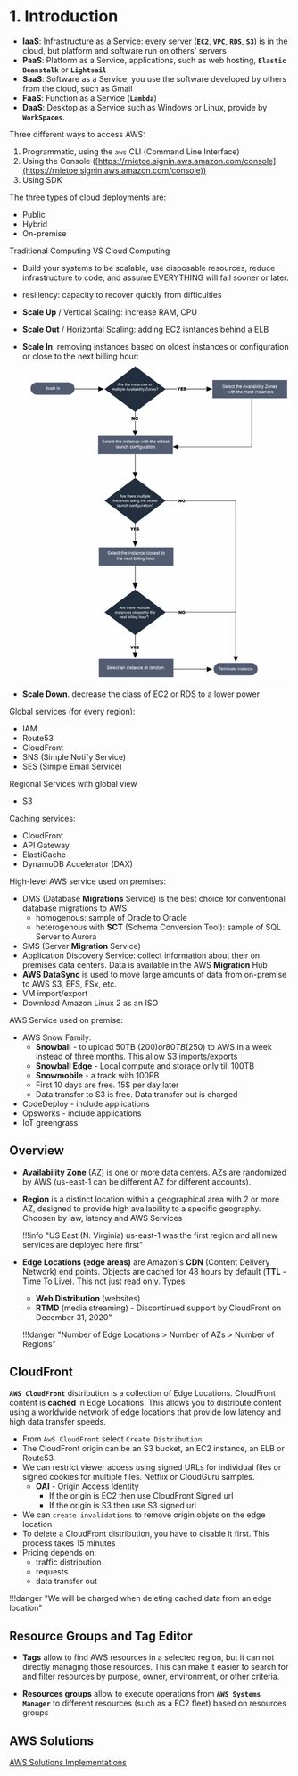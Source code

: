 # 1. Introduction

* **IaaS**: Infrastructure as a Service: every server (**`EC2`**, **`VPC`**, **`RDS`**, **`S3`**) is in the cloud, but platform and software run on others' servers
* **PaaS**: Platform as a Service, applications, such as web hosting, **`Elastic Beanstalk`** or **`Lightsail`** 
* **SaaS**: Software as a Service, you use the software developed by others from the cloud, such as Gmail
* **FaaS**: Function as a Service (**`Lambda`**)
* **DaaS**: Desktop as a Service such as Windows or Linux, provide by **`WorkSpaces`**.

 Three different ways to access AWS:

 1. Programmatic, using the `aws` CLI (Command Line Interface)
 2. Using the Console ([https://rnietoe.signin.aws.amazon.com/console](https://rnietoe.signin.aws.amazon.com/console))
 3. Using SDK 

The three types of cloud deployments are:

* Public
* Hybrid
* On-premise

Traditional Computing VS Cloud Computing

* Build your systems to be scalable, use disposable resources, reduce infrastructure to code, and assume EVERYTHING will fail sooner or later.
* resiliency: capacity to recover quickly from difficulties
* **Scale Up** / Vertical Scaling: increase RAM, CPU
* **Scale Out** / Horizontal Scaling: adding EC2 isntances behind a ELB
* **Scale In**: removing instances based on oldest instances or configuration or close to the next billing hour:
    ![](img/scale-in.png)
    
* **Scale Down**. decrease the class of EC2 or RDS to a lower power
    
Global services (for every region):

* IAM
* Route53
* CloudFront
* SNS (Simple Notify Service)
* SES (Simple Email Service)

Regional Services with global view

* S3

Caching services:

* CloudFront
* API Gateway
* ElastiCache
* DynamoDB Accelerator (DAX)

High-level AWS service used on premises:

* DMS (Database **Migrations** Service) is the best choice for conventional database migrations to AWS.
    * homogenous: sample of Oracle to Oracle
    * heterogenous with **SCT** (Schema Conversion Tool): sample of SQL Server to Aurora
* SMS (Server **Migration** Service)
* Application Discovery Service: collect information about their on premises data centers. Data is available in the AWS **Migration** Hub
* **AWS DataSync** is used to move large amounts of data from on-premise to AWS S3, EFS, FSx, etc.
* VM import/export
* Download Amazon Linux 2 as an ISO

AWS Service used on premise:

* AWS Snow Family:
    * **Snowball** - to upload 50TB (200$) or 80TB (250$) to AWS in a week instead of three months. This allow S3 imports/exports
    * **Snowball Edge** - Local compute and storage only till 100TB
    * **Snowmobile** - a track with 100PB
    * First 10 days are free. 15$ per day later
    * Data transfer to S3 is free. Data transfer out is charged
* CodeDeploy - include applications
* Opsworks - include applications
* IoT greengrass

## Overview

* **Availability Zone** (AZ) is one or more data centers. AZs are randomized by AWS (us-east-1 can be different AZ for different accounts). 
* **Region** is a distinct location within a geographical area with 2 or more AZ, designed to provide high availability to a specific geography. Choosen by law, latency and AWS Services

    !!!info "US East (N. Virginia) us-east-1 was the first region and all new services are deployed here first" 

* **Edge Locations (edge areas)** are Amazon's **CDN** (Content Delivery Network) end points. Objects are cached for 48 hours by default (**TTL** - Time To Live). This not just read only. Types:
    * **Web Distribution** (websites)
    * **RTMD** (media streaming) - Discontinued support by CloudFront on December 31, 2020"

    !!!danger "Number of Edge Locations > Number of AZs > Number of Regions"

## CloudFront

**`AWS CloudFront`** distribution is a collection of Edge Locations. CloudFront content is **cached** in Edge Locations. This allows you to distribute content using a worldwide network of edge locations that provide low latency and high data transfer speeds. 

* From `AwS CloudFront` select `Create Distribution`
* The CloudFront origin can be an S3 bucket, an EC2 instance, an ELB or Route53.
* We can restrict viewer access using signed URLs for individual files or signed cookies for multiple files. Netflix or CloudGuru samples. 
    * **OAI** - Origin Access Identity
        * If the origin is EC2 then use CloudFront Signed url 
        * If the origin is S3 then use S3 signed url 
* We can `create invalidations` to remove origin objets on the edge location
* To delete a CloudFront distribution, you have to disable it first. This process takes 15 minutes	
* Pricing depends on:
    * traffic distribution
    * requests
    * data transfer out

!!!danger "We will be charged when deleting cached data from an edge location"
    
## Resource Groups and Tag Editor

* **Tags** allow to find AWS resources in a selected region, but it can not directly managing those resources. This can make it easier to search for and filter resources by purpose, owner, environment, or other criteria.

* **Resources groups** allow to execute operations from **`AWS Systems Manager`** to different resources (such as a EC2 fleet) based on resources groups

## AWS Solutions

[AWS Solutions Implementations](https://aws.amazon.com/solutions/implementations/?solutions-all.sort-by=item.additionalFields.sortDate&solutions-all.sort-order=desc)
